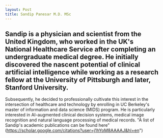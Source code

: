 ```yaml
---
layout: Post
title: Sandip Panesar M.D. MSc
---
```

Sandip is a physician and scientist from the United Kingdom, who worked in the UK's National Healthcare Service after completing an undergraduate medical degree. He initially discovered the nascent potential of clinical artificial intelligence while working as a research fellow at the University of Pittsburgh and later, Stanford University.  
-----
Subsequently, he decided to professionally cultivate this interest in the intersection of healthcare and technology by enrolling in UC Berkeley's master of information and data science (MIDS) program. He is particularly interested in AI-augmented clinical decision systems, medical image recognition and natural language processing of medical records.
"A list of Sandip's academic publications can be found here" (https://scholar.google.com/citations?user=j1hYoM8AAAAJ&hl=en")
